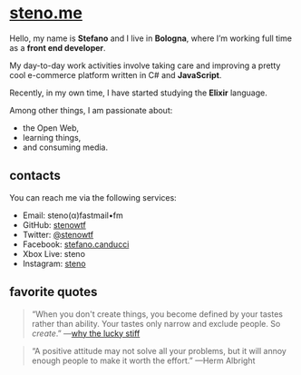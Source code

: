 # [steno.me](http://steno.me/)

Hello, my name is **Stefano** and I live in **Bologna**, where I’m working full time as a **front end developer**.

My day-to-day work activities involve taking care and improving a pretty cool e-commerce platform written in C# and **JavaScript**.

Recently, in my own time, I have started studying the **Elixir** language.

Among other things, I am passionate about:

-   the Open Web,
-   learning things,
-   and consuming media.

## contacts

You can reach me via the following services:

-   Email: steno(α)fastmail•fm
-   GitHub: [stenowtf](https://github.com/stenowtf)
-   Twitter: [@stenowtf](https://twitter.com/stenowtf)
-   Facebook: [stefano.canducci](https://www.facebook.com/stefano.canducci)
-   Xbox Live: steno
-   Instagram: [steno](https://www.instagram.com/steno)

## favorite quotes

>   “When you don't create things, you become defined by your tastes rather than ability. Your tastes only narrow and exclude people. So _create_.” —[why the lucky stiff](https://en.wikipedia.org/wiki/Why_the_lucky_stiff)

>   “A positive attitude may not solve all your problems, but it will annoy enough people to make it worth the effort.” —Herm Albright
